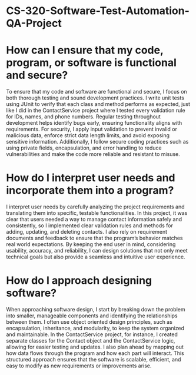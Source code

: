 # CS-320-Software-Test-Automation-QA-Project

# How can I ensure that my code, program, or software is functional and secure?
To ensure that my code and software are functional and secure, I focus on both thorough testing and sound development practices. I write unit tests using JUnit to verify that each class and method performs as expected, just like I did in the ContactService project where I tested every validation rule for IDs, names, and phone numbers. Regular testing throughout development helps identify bugs early, ensuring functionality aligns with requirements. For security, I apply input validation to prevent invalid or malicious data, enforce strict data length limits, and avoid exposing sensitive information. Additionally, I follow secure coding practices such as using private fields, encapsulation, and error handling to reduce vulnerabilities and make the code more reliable and resistant to misuse.

# How do I interpret user needs and incorporate them into a program?
I interpret user needs by carefully analyzing the project requirements and translating them into specific, testable functionalities. In this project, it was clear that users needed a way to manage contact information safely and consistently, so I implemented clear validation rules and methods for adding, updating, and deleting contacts. I also rely on requirement documents and feedback to ensure that the program’s behavior matches real world expectations. By keeping the end user in mind, considering usability, accuracy, and reliability, I can design solutions that not only meet technical goals but also provide a seamless and intuitive user experience.

# How do I approach designing software?
When approaching software design, I start by breaking down the problem into smaller, manageable components and identifying the relationships between them. I often use object oriented design principles, such as encapsulation, inheritance, and modularity, to keep the system organized and maintainable. In the ContactService project, for instance, I created separate classes for the Contact object and the ContactService logic, allowing for easier testing and updates. I also plan ahead by mapping out how data flows through the program and how each part will interact. This structured approach ensures that the software is scalable, efficient, and easy to modify as new requirements or improvements arise.
